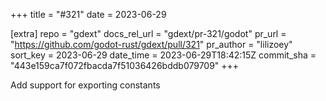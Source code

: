 +++
title = "#321"
date = 2023-06-29

[extra]
repo = "gdext"
docs_rel_url = "gdext/pr-321/godot"
pr_url = "https://github.com/godot-rust/gdext/pull/321"
pr_author = "lilizoey"
sort_key = 2023-06-29
date_time = 2023-06-29T18:42:15Z
commit_sha = "443e159ca7f072fbacda7f51036426bddb079709"
+++

Add support for exporting constants
